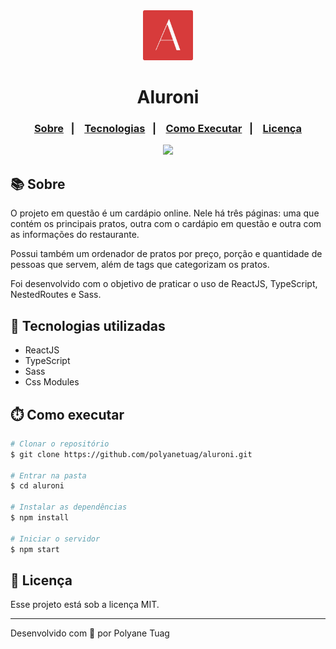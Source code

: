 <div align="center" justify-content="space-between">
  <img width= '80' src="./public/favicon.svg" /> 
  <h1>Aluroni</h1>
</div>

<h3 align="center">  
  <p align="center">
    <a href="#-sobre">Sobre</a>&nbsp;&nbsp;&nbsp;|&nbsp;&nbsp;&nbsp;
    <a href="#-tecnologias">Tecnologias</a>&nbsp;&nbsp;&nbsp;|&nbsp;&nbsp;&nbsp;
    <a href="#-como-executar">Como Executar</a>&nbsp;&nbsp;&nbsp;|&nbsp;&nbsp;&nbsp;
    <a href="#-licença">Licença</a>
  </p>
</h3>

<div align="center">
    <img width= '800' src="./public/assets/pratos/gif.gif" /> 
</div>

## 📚 Sobre

O projeto em questão é um cardápio online. Nele há três páginas: uma que contém os principais pratos, outra com o cardápio em questão e outra com as informações do restaurante.

Possui também um ordenador de pratos por preço, porção e quantidade de pessoas que servem, além de tags que categorizam os pratos.

Foi desenvolvido com o objetivo de praticar o uso de ReactJS, TypeScript, NestedRoutes e Sass.


## 🚀 Tecnologias utilizadas

- ReactJS
- TypeScript
- Sass
- Css Modules

## ⏱️ Como executar

```bash
# Clonar o repositório
$ git clone https://github.com/polyanetuag/aluroni.git

# Entrar na pasta  
$ cd aluroni

# Instalar as dependências
$ npm install 

# Iniciar o servidor
$ npm start
```

## 📝 Licença

Esse projeto está sob a licença MIT.

---
Desenvolvido com 💜 por Polyane Tuag
